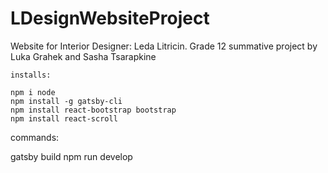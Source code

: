 # LDesignWebsiteProject
Website for Interior Designer: Leda Litricin. 
Grade 12 summative project by Luka Grahek and Sasha Tsarapkine

~~~~~~~~~~~~~~~~~~~~~~~~~~~~~~~~~~~~
installs:

npm i node
npm install -g gatsby-cli
npm install react-bootstrap bootstrap
npm install react-scroll
~~~~~~~~~~~~~~~~~~~~~~~~~~~~~~~~~~~~
commands:

gatsby build
npm run develop

